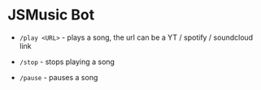# JSMusic Bot


- `/play <URL>` - plays a song, the url can be a YT / spotify / soundcloud link

- `/stop` - stops playing a song
- `/pause` - pauses a song